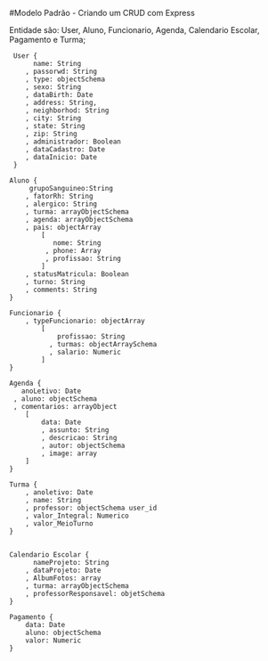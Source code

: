 #Modelo Padrão - Criando um CRUD com Express

Entidade são: User, Aluno, Funcionario, Agenda, Calendario Escolar, Pagamento e Turma;

	 User {
	  	  name: String
	  	, passorwd: String
	    , type: objectSchema
	    , sexo: String
	    , dataBirth: Date
	    , address: String,
	    , neighborhod: String
	    , city: String
	    , state: String
	    , zip: String
	    , administrador: Boolean
	    , dataCadastro: Date
	    , dataInicio: Date    
	 }

	Aluno { 
		 grupoSanguineo:String
		, fatorRh: String
		, alergico: String 
		, turma: arrayObjectSchema
		, agenda: arrayObjectSchema
		, pais: objectArray 
		    [ 
			   nome: String
			 , phone: Array
			 , profissao: String
		    ] 
	    , statusMatricula: Boolean
		, turno: String
		, comments: String
	} 

	Funcionario {
		, typeFuncionario: objectArray
			[ 
			    profissao: String 
			  , turmas: objectArraySchema
			  , salario: Numeric
			]
	} 

    Agenda {
	   anoLetivo: Date
	 , aluno: objectSchema
	 , comentarios: arrayObject
	 	[
	 		data: Date
	 		, assunto: String
	 		, descricao: String
	 		, autor: objectSchema
	 		, image: array
	 	]
	}

	Turma {
	 	, anoletivo: Date
		, name: String
	 	, professor: objectSchema user_id
	  	, valor_Integral: Numerico
		, valor_MeioTurno
	}
	 

  	Calendario Escolar {
		  nameProjeto: String
		, dataProjeto: Date
		, AlbumFotos: array 
		, turma: arrayObjectSchema
		, professorResponsavel: objetSchema
  	}

	Pagamento {		
		data: Date
		aluno: objectSchema
		valor: Numeric
	}


  


